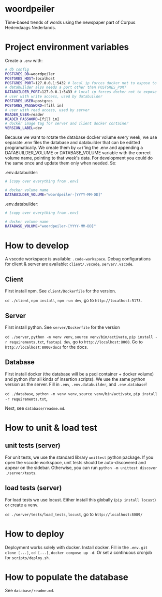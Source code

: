 # woordpeiler
Time-based trends of words using the newspaper part of Corpus Hedendaags Nederlands.

# Project environment variables
Create a `.env` with:
```sh
# db config
POSTGRES_DB=woordpeiler
POSTGRES_HOST=localhost
POSTGRES_PORT=127.0.0.1:5432 # local ip forces docker not to expose to outside
# databuilder also needs a port other than POSTGRES_PORT
DATABUILDER_PORT=127.0.0.1:5433 # local ip forces docker not to expose to outside
# user with write access, used by databuilder
POSTGRES_USER=postgres
POSTGRES_PASSWORD=[fill in]
# user with read access, used by server
READER_USER=reader
READER_PASSWORD=[fill in]
# docker image tag for server and client docker container
VERSION_LABEL=dev
```

Because we want to rotate the database docker volume every week, we use separate .env files the database and databuilder that can be editted programatically.
We create them by `cat`'ing the .env and appending a DATABUILDER_VOLUME or DATABASE_VOLUME variable with the correct volume name, pointing to that week's data.
For development you could do the same once and update them only when needed. So:

.env.databuilder:
```sh
# [copy over everything from .env]

# docker volume name
DATABUILDER_VOLUME="woordpeiler-[YYYY-MM-DD]"
```

.env.databuilder:
```sh
# [copy over everything from .env]

# docker volume name
DATABASE_VOLUME="woordpeiler-[YYYY-MM-DD]"
```

# How to develop
A vscode workspace is available: `.code-workspace`.
Debug configurations for client & server are available: `client/.vscode`, `server/.vscode`.

## Client
First install npm. See `client/Dockerfile` for the version.

`cd ./client`, `npm install`, `npm run dev`, go to `http://localhost:5173`.

## Server
First install python. See `server/Dockerfile` for the version

`cd ./server`, `python -m venv venv`, `source venv/bin/activate`, `pip install -r requirements.txt`, `fastapi dev`, go to `http://localhost:8000`. Go to `http://localhost:8000/docs` for the docs.

## Database
First install docker (the database will be a psql container + docker volume) and python (for all kinds of insertion scripts). We use the same python version as the server.
Fill in `.env`, `.env.databuilder`, and `.env.database`!

`cd ./database`, `python -m venv venv`, `source venv/bin/activate`, `pip install -r requirements.txt`, 

Next, see `database/readme.md`.

# How to unit & load test

## unit tests (server)
For unit tests, we use the standard library `unittest` python package. If you open the vscode workspace, unit tests should be auto-discovered and appear on the sidebar. Otherwise, you can run `python -m unittest discover ./server/tests`.

## load tests (server)
For load tests we use locust. Either install this globally (`pip install locust`) or create a venv.

`cd ./server/tests/load_tests`, `locust`, go to `http://localhost:8089/`

# How to deploy
Deployment works solely with docker.
Install docker. Fill in the `.env`.
`git clone [...]`, `cd [...]`, `docker compose up -d`.
Or set a continuous cronjob for `scripts/deploy.sh`. 

# How to populate the database
See `database/readme.md`.